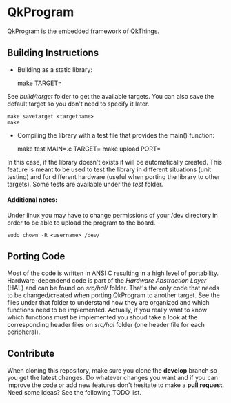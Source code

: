# QkProgram

QkProgram is the embedded framework of QkThings. 

## Building Instructions

* Building as a static library:

	make TARGET=<targetname>

See _build/target_ folder to get the available targets.
You can also save the default target so you don't need to specify it later.

	make savetarget <targetname>
	make

* Compiling the library with a test file that provides the main() function:

	make test MAIN=<testname>.c TARGET=<targetname>
	make upload PORT=<portname>

In this case, if the library doesn't exists it will be automatically created.
This feature is meant to be used to test the library in different situations (unit testing) and for different hardware (useful when porting the library to other targets).
Some tests are available under the _test_ folder.

#### Additional notes:

Under linux you may have to change permissions of your /dev directory in order to be able to upload the program to the board. 

	sudo chown -R <username> /dev/

## Porting Code

Most of the code is written in ANSI C resulting in a high level of portability. 
Hardware-dependend code is part of the _Hardware Abstraction Layer_ (HAL) and can be found on _src/hal/<targetname>_ folder.
That's the only code that needs to be changed/created when porting QkProgram to another target. 
See the files under that folder to understand how they are organized and which functions need to be implemented. Actually, if you really want to know which functions must be implemented you shoud take a look at the corresponding header files on _src/hal_ folder (one header file for each peripheral).

## Contribute

When cloning this repository, make sure you clone the **develop** branch so you get the latest changes. Do whatever changes you want and if you can improve the code or add new features don't hesitate to make a **pull request**. Need some ideas? See the following TODO list.

